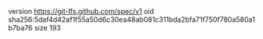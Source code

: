 version https://git-lfs.github.com/spec/v1
oid sha256:5daf4d42af1f55a50d6c30ea48ab081c311bda2bfa71f750f780a580a1b7ba76
size 193
